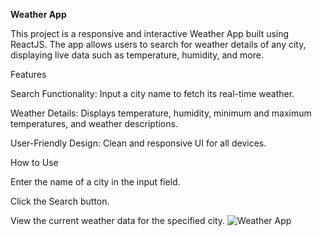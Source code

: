 **Weather App**

This project is a responsive and interactive Weather App built using ReactJS. The app allows users to search for weather details of any city, displaying live data such as temperature, humidity, and more.



Features

Search Functionality: Input a city name to fetch its real-time weather.

Weather Details: Displays temperature, humidity, minimum and maximum temperatures, and weather descriptions.

User-Friendly Design: Clean and responsive UI for all devices.

How to Use

Enter the name of a city in the input field.

Click the Search button.

View the current weather data for the specified city.
![Weather App](https://github.com/user-attachments/assets/6f1af523-68f7-4342-aefe-b685a189e874)

